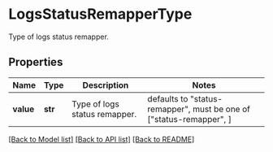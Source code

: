 # LogsStatusRemapperType

Type of logs status remapper.

## Properties
Name | Type | Description | Notes
------------ | ------------- | ------------- | -------------
**value** | **str** | Type of logs status remapper. | defaults to "status-remapper",  must be one of ["status-remapper", ]

[[Back to Model list]](README.md#documentation-for-models) [[Back to API list]](README.md#documentation-for-api-endpoints) [[Back to README]](README.md)


